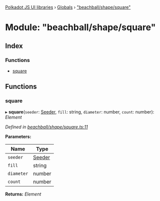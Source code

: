[Polkadot JS UI libraries](../README.md) › [Globals](../globals.md) › ["beachball/shape/square"](_beachball_shape_square_.md)

# Module: "beachball/shape/square"

## Index

### Functions

* [square](_beachball_shape_square_.md#square)

## Functions

###  square

▸ **square**(`seeder`: [Seeder](_beachball_types_.md#seeder), `fill`: string, `diameter`: number, `count`: number): *Element*

*Defined in [beachball/shape/square.ts:11](https://github.com/polkadot-js/ui/blob/a60d8fa00/packages/ui-shared/src/icons/beachball/shape/square.ts#L11)*

**Parameters:**

Name | Type |
------ | ------ |
`seeder` | [Seeder](_beachball_types_.md#seeder) |
`fill` | string |
`diameter` | number |
`count` | number |

**Returns:** *Element*
